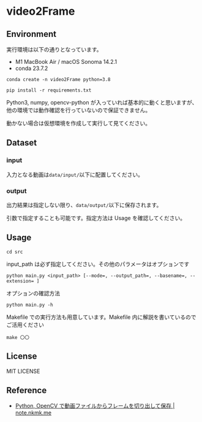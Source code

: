 # video2Frame

## Environment

実行環境は以下の通りとなっています。

- M1 MacBook Air / macOS Sonoma 14.2.1
- conda 23.7.2

```
conda create -n video2Frame python=3.8
```

```
pip install -r requirements.txt
```

Python3, numpy, opencv-python が入っていれば基本的に動くと思いますが、他の環境では動作確認を行っていないので保証できません。

動かない場合は仮想環境を作成して実行して見てください。

## Dataset

### input

入力となる動画は`data/input/`以下に配置してください。

### output

出力結果は指定しない限り、`data/output/`以下に保存されます。

引数で指定することも可能です。指定方法は Usage を確認してください。

## Usage

```
cd src
```

input_path は必ず指定してください。その他のパラメータはオプションです

```
python main.py <input_path> [--mode=, --output_path=, --basename=, --extension= ]
```

オプションの確認方法

```
python main.py -h
```

Makefile での実行方法も用意しています。Makefile 内に解説を書いているのでご活用ください

```
make 〇〇
```

## License

MIT LICENSE

## Reference

- [Python, OpenCV で動画ファイルからフレームを切り出して保存 | note.nkmk.me](https://note.nkmk.me/python-opencv-video-to-still-image/)
